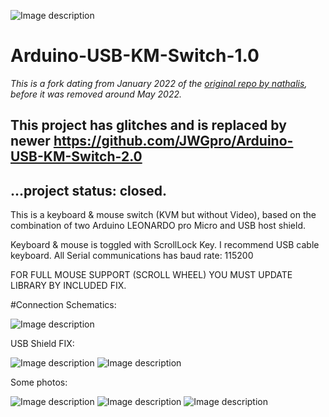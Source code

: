 
![Image description](https://github.com/JWGpro/Arduino-USB-KM-Swtich/raw/master/KM_switch_icon.png?raw=true)

# Arduino-USB-KM-Switch-1.0

*This is a fork dating from January 2022 of the [original repo by nathalis](https://github.com/nathalis/Arduino-USB-KM-Switch), before it was removed around May 2022.*

## This project has glitches and is replaced by newer https://github.com/JWGpro/Arduino-USB-KM-Switch-2.0

## ...project status: closed.

This is a keyboard & mouse switch (KVM but without Video), based on the combination of two Arduino LEONARDO pro Micro and USB host shield.

Keyboard & mouse is toggled with ScrollLock Key. I recommend USB cable keyboard. All Serial communications has baud rate: 115200

FOR FULL MOUSE SUPPORT (SCROLL WHEEL) YOU MUST UPDATE LIBRARY BY INCLUDED FIX.

#Connection Schematics:

![Image description](https://github.com/JWGpro/Arduino-USB-KM-Swtich/raw/master/schematic.png?raw=true)

USB Shield FIX:

![Image description](https://github.com/JWGpro/Arduino-USB-KM-Swtich/raw/master/image_R0yRZCbReE.jpg?raw=true)
![Image description](https://github.com/JWGpro/Arduino-USB-KM-Swtich/raw/master/usbhost_mini_micro_H3erAvbC0a.png?raw=true)

Some photos:

![Image description](https://github.com/JWGpro/Arduino-USB-KM-Swtich/raw/master/1.jpg?raw=true)
![Image description](https://github.com/JWGpro/Arduino-USB-KM-Swtich/raw/master/2.jpg?raw=true)
![Image description](https://github.com/JWGpro/Arduino-USB-KM-Swtich/raw/master/3.jpg?raw=true)



